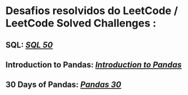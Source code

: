 # Desafios resolvidos do LeetCode / LeetCode Solved Challenges :

## SQL: <em><a href="https://leetcode.com/studyplan/top-sql-50/" target="_blank" rel="nofollow noopener noreferrer"><span style="text-decoration: underline;"><strong>SQL 50</strong></span></a></em>
## Introduction to Pandas: <em><a href="https://leetcode.com/studyplan/introduction-to-pandas/" target="_blank" rel="nofollow noopener noreferrer"><span style="text-decoration: underline;"><strong>Introduction to Pandas</strong></span></a></em>
## 30 Days of Pandas: <em><a href="https://leetcode.com/studyplan/30-days-of-pandas/" target="_blank" rel="nofollow noopener noreferrer"><span style="text-decoration: underline;"><strong>Pandas 30</strong></span></a></em>
